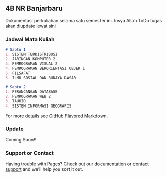 ## 4B NR Banjarbaru

Dokumentasi perkuliahan selama satu semester ini. Insya Allah ToDo tugas akan diupdate lewat sini

### Jadwal Mata Kuliah

```markdown
# Sabtu 1
1. SISTEM TERDISTRIBUSI
2. JARINGAN KOMPUTER 2
3. PEMROGRAMAN VISUAL 2
4. PEMROGRAMAN BERORIENTASI OBJEK 1
5. FILSAFAT
6. ILMU SOSIAL DAN BUDAYA DASAR
```

```markdown
# Sabtu 2
1. PERANCANGAN DATABASE
2. PEMROGRAMAN WEB 2
3. TAUHID
4. SISTEM INFORMASI GEOGRAFIS
```

For more details see [GitHub Flavored Markdown](https://guides.github.com/features/mastering-markdown/).

### Update

Coming Soon!!.

### Support or Contact

Having trouble with Pages? Check out our [documentation](https://help.github.com/categories/github-pages-basics/) or [contact support](https://github.com/contact) and we’ll help you sort it out.
